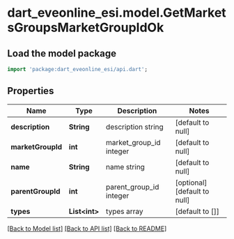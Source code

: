 # dart_eveonline_esi.model.GetMarketsGroupsMarketGroupIdOk

## Load the model package
```dart
import 'package:dart_eveonline_esi/api.dart';
```

## Properties
Name | Type | Description | Notes
------------ | ------------- | ------------- | -------------
**description** | **String** | description string | [default to null]
**marketGroupId** | **int** | market_group_id integer | [default to null]
**name** | **String** | name string | [default to null]
**parentGroupId** | **int** | parent_group_id integer | [optional] [default to null]
**types** | **List&lt;int&gt;** | types array | [default to []]

[[Back to Model list]](../README.md#documentation-for-models) [[Back to API list]](../README.md#documentation-for-api-endpoints) [[Back to README]](../README.md)


